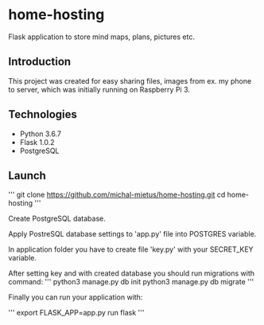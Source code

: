 # home-hosting
Flask application to store mind maps, plans, pictures etc.

## Introduction
This project was created for easy sharing files, images from ex. my phone to server, 
which was initially running on Raspberry Pi 3.

## Technologies
* Python 3.6.7
* Flask 1.0.2
* PostgreSQL
 

## Launch

'''
git clone https://github.com/michal-mietus/home-hosting.git
cd home-hosting
'''

Create PostgreSQL database.

Apply PostreSQL database settings to 'app.py' file into POSTGRES variable.

In application folder you have to create file 'key.py' with your SECRET_KEY variable.

After setting key and with created database you should run migrations with command:
'''
python3 manage.py db init
python3 manage.py db migrate
'''

Finally you can run your application with:

'''
export FLASK_APP=app.py
run flask
'''

##
